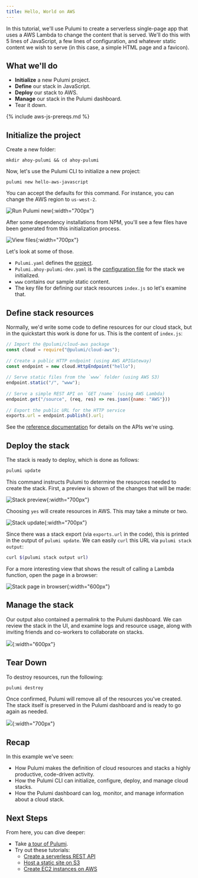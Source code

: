 ```yaml
---
title: Hello, World on AWS
---
```


In this tutorial, we'll use Pulumi to create a serverless single-page app that uses a AWS Lambda to change the content that is served. We'll do this with 5 lines of JavaScript, a few lines of configuration, and whatever static content we wish to serve (in this case, a simple HTML page and a favicon).

## What we'll do

- **Initialize** a new Pulumi project.
- **Define** our stack in JavaScript.
- **Deploy** our stack to AWS.
- **Manage** our stack in the Pulumi dashboard.
- Tear it down.

{% include aws-js-prereqs.md %}

## Initialize the project

Create a new folder:

```
mkdir ahoy-pulumi && cd ahoy-pulumi
```

Now, let's use the Pulumi CLI to initialize a new project:

```
pulumi new hello-aws-javascript
```

You can accept the defaults for this command. For instance, you can change the AWS region to `us-west-2`.

![Run Pulumi new](../images/quickstart/hello/Quickstart1.png){:width="700px"}

After some dependency installations from NPM, you'll see a few files have been generated from this initialization process. 

![View files](../images/quickstart/hello/Quickstart2.png){:width="700px"}

Let's look at some of those.

- `Pulumi.yaml` defines the [project](../reference/project.html).
- `Pulumi.ahoy-pulumi-dev.yaml` is the [configuration file](../tour/basics-configuring.html) for the stack we initialized.
- `www` contains our sample static content.
- The key file for defining our stack resources `index.js` so let's examine that.

## Define stack resources

Normally, we'd write some code to define resources for our cloud stack, but in the quickstart this work is done for us. This is the content of `index.js`:

```javascript
// Import the @pulumi/cloud-aws package
const cloud = require("@pulumi/cloud-aws");
    
// Create a public HTTP endpoint (using AWS APIGateway)
const endpoint = new cloud.HttpEndpoint("hello");
    
// Serve static files from the `www` folder (using AWS S3)
endpoint.static("/", "www");
    
// Serve a simple REST API on `GET /name` (using AWS Lambda)
endpoint.get("/source", (req, res) => res.json({name: "AWS"}))
    
// Export the public URL for the HTTP service
exports.url = endpoint.publish().url;
```

See the [reference documentation](../reference/index.html) for details on the APIs we're using.

## Deploy the stack

The stack is ready to deploy, which is done as follows:

```bash
pulumi update
```

This command instructs Pulumi to determine the resources needed to create the stack. First, a preview is shown of the changes that will be made:

![Stack preview](../images/quickstart/hello/Quickstart3.png){:width="700px"}

Choosing `yes` will create resources in AWS. This may take a minute or two.

![Stack update](../images/quickstart/hello/Quickstart4.png){:width="700px"}

Since there was a stack export (via `exports.url` in the code), this is printed in the output of `pulumi update`. We can easily `curl` this URL via `pulumi stack output`:

```bash
curl $(pulumi stack output url)
```

For a more interesting view that shows the result of calling a Lambda function, open the page in a browser:

![Stack page in browser](../images/quickstart/hello/Quickstart5.png){:width="600px"}

## Manage the stack

Our output also contained a permalink to the Pulumi dashboard. We can review the stack in the UI, and examine logs and resource usage, along with inviting friends and co-workers to collaborate on stacks. 

![](../images/quickstart/hello/Quickstart6.png){:width="600px"}

## Tear Down

To destroy resources, run the following:

```bash
pulumi destroy
```

Once confirmed, Pulumi will remove all of the resources you've created. The stack itself is preserved in the Pulumi dashboard and is ready to go again as needed.

![](../images/quickstart/hello/Quickstart7.png){:width="700px"}

## Recap

In this example we've seen:

- How Pulumi makes the definition of cloud resources and stacks a highly productive, code-driven activity.
- How the Pulumi CLI can initialize, configure, deploy, and manage cloud stacks.
- How the Pulumi dashboard can log, monitor, and manage information about a cloud stack.

## Next Steps

From here, you can dive deeper:

- Take [a tour of Pulumi](../tour/index.html).
- Try out these tutorials:
  - [Create a serverless REST API](./aws-rest-api.html)
  - [Host a static site on S3](./aws-s3-website.html)
  - [Create EC2 instances on AWS](./aws-ec2.html)
